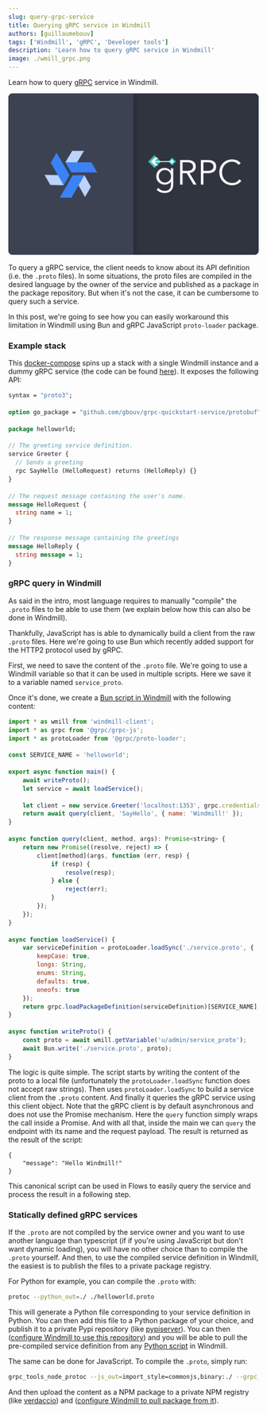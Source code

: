 ```yaml
---
slug: query-grpc-service
title: Querying gRPC service in Windmill
authors: [guillaumebouv]
tags: ['Windmill', 'gRPC', 'Developer tools']
description: 'Learn how to query gRPC service in Windmill'
image: ./wmill_grpc.png
---
```


Learn how to query [gRPC](https://grpc.io/) service in Windmill.

![gRPC Windmill](./wmill_grpc.png)

To query a gRPC service, the client needs to know about its API definition (i.e. the `.proto` files). In some situations, the proto files are compiled in the desired language by the owner of the service and published as a package in the package repository. But when it's not the case, it can be cumbersome to query such a service.

In this post, we're going to see how you can easily workaround this limitation in Windmill using Bun and gRPC JavaScript `proto-loader` package.

### Example stack

This [docker-compose](https://github.com/windmill-labs/windmill/blob/main/examples/usecase/query-grpc-service/docker-compose.yml) spins up a stack with a single Windmill instance and a dummy gRPC service (the code can be found
[here](https://github.com/gbouv/grpc-quickstart-service/tree/main)). It exposes the following API:

```proto
syntax = "proto3";

option go_package = "github.com/gbouv/grpc-quickstart-service/protobuf";

package helloworld;

// The greeting service definition.
service Greeter {
  // Sends a greeting
  rpc SayHello (HelloRequest) returns (HelloReply) {}
}

// The request message containing the user's name.
message HelloRequest {
  string name = 1;
}

// The response message containing the greetings
message HelloReply {
  string message = 1;
}
```

### gRPC query in Windmill

As said in the intro, most language requires to manually "compile" the `.proto` files to be able to use them (we explain below how this can also be done in Windmill).

Thankfully, JavaScript has is able to dynamically build a client from the raw `.proto` files. Here we're going to use Bun which recently added support for the HTTP2 protocol used by gRPC.

First, we need to save the content of the `.proto` file. We're going to use a Windmill variable so that it can be used in multiple scripts. Here we save it to a variable named `service_proto`.

Once it's done, we create a [Bun script in Windmill](/docs/getting_started/scripts_quickstart/typescript) with the following content:

```js
import * as wmill from 'windmill-client';
import * as grpc from '@grpc/grpc-js';
import * as protoLoader from '@grpc/proto-loader';

const SERVICE_NAME = 'helloworld';

export async function main() {
	await writeProto();
	let service = await loadService();

	let client = new service.Greeter('localhost:1353', grpc.credentials.createInsecure());
	return await query(client, 'SayHello', { name: 'Windmill!' });
}

async function query(client, method, args): Promise<string> {
	return new Promise((resolve, reject) => {
		client[method](args, function (err, resp) {
			if (resp) {
				resolve(resp);
			} else {
				reject(err);
			}
		});
	});
}

async function loadService() {
	var serviceDefinition = protoLoader.loadSync('./service.proto', {
		keepCase: true,
		longs: String,
		enums: String,
		defaults: true,
		oneofs: true
	});
	return grpc.loadPackageDefinition(serviceDefinition)[SERVICE_NAME];
}

async function writeProto() {
	const proto = await wmill.getVariable('u/admin/service_proto');
	await Bun.write('./service.proto', proto);
}
```

The logic is quite simple. The script starts by writing the content of the proto to a local file (unfortunately the `protoLoader.loadSync` function does not accept raw strings). Then uses `protoLoader.loadSync` to build a service client from the `.proto` content. And finally it queries the gRPC service using this client object. Note that the gRPC client is by default asynchronous and does not use the Promise mechanism. Here the `query` function simply wraps the call inside a Promise. And with all that, inside the main we can `query` the endpoint with its name and the request payload. The result is returned as the result of the script:

```
{
    "message": "Hello Windmill!"
}
```

This canonical script can be used in Flows to easily query the service and process the result in a following step.

### Statically defined gRPC services

If the `.proto` are not compiled by the service owner and you want to use another language than typescript (if if you're using JavaScript but don't want dynamic loading), you will have no other choice than to compile the `.proto` yourself. And then, to use the compiled service definition in Windmill, the easiest is to publish the files to a private package registry.

For Python for example, you can compile the `.proto` with:

```bash
protoc --python_out=./ ./helloworld.proto
```

This will generate a Python file corresponding to your service definition in Python. You can then add this file to a Python package of your choice, and publish it to a private Pypi repository (like [pypiserver](https://pypi.org/project/pypiserver/)). You can then ([configure Windmill to use this repository](/docs/advanced/dependencies_in_python#private-pypi-repository)) and you will be able to pull the pre-compiled service definition from any [Python script](/docs/getting_started/scripts_quickstart/python) in Windmill.

The same can be done for JavaScript. To compile the `.proto`, simply run:

```bash
grpc_tools_node_protoc --js_out=import_style=commonjs,binary:./ --grpc_out=grpc_js:./ helloworld.proto
```

And then upload the content as a NPM package to a private NPM registry (like [verdaccio](https://verdaccio.org/)) and ([configure Windmill to pull package from it](/docs/advanced/dependencies_in_typescript#private-npm-registry--private-npm-packages)).
